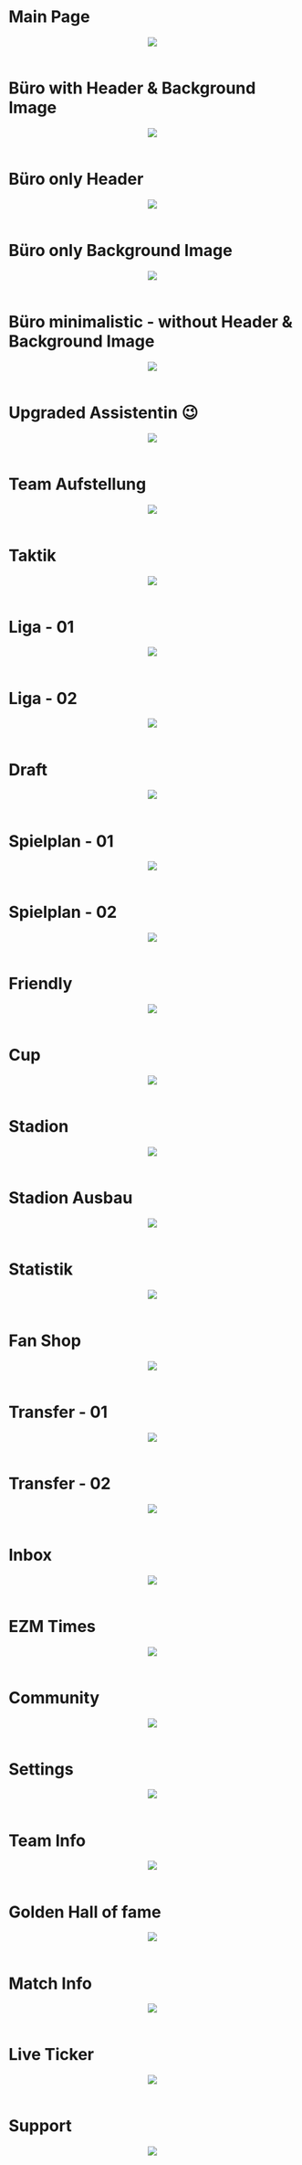 # Main Page
<p align="center">
    <image src="https://raw.githubusercontent.com/MadameSolette/Stylus/master/eiszeit-manager.de/dark/screenshot-section/images/main.png"><br><br>
</p>
  
# Büro with Header & Background Image
<p align="center">
    <image src="https://raw.githubusercontent.com/MadameSolette/Stylus/master/eiszeit-manager.de/dark/screenshot-section/images/buero-normal.png"><br><br>
</p>
  
# Büro only Header
<p align="center">
    <image src="https://raw.githubusercontent.com/MadameSolette/Stylus/master/eiszeit-manager.de/dark/screenshot-section/images/buero-header.png"><br><br>
</p>
  
# Büro only Background Image
<p align="center">
    <image src="https://raw.githubusercontent.com/MadameSolette/Stylus/master/eiszeit-manager.de/dark/screenshot-section/images/buero-background.png"><br><br>
</p>
  
# Büro minimalistic - without Header & Background Image
<p align="center">
    <image src="https://raw.githubusercontent.com/MadameSolette/Stylus/master/eiszeit-manager.de/dark/screenshot-section/images/buero-minimalistic.png"><br><br>
</p>
  
# Upgraded Assistentin 😉
<p align="center">
    <image src="https://raw.githubusercontent.com/MadameSolette/Stylus/master/eiszeit-manager.de/dark/screenshot-section/images/assistentin.png"><br><br>
</p>
  
# Team Aufstellung
<p align="center">
    <image src="https://raw.githubusercontent.com/MadameSolette/Stylus/master/eiszeit-manager.de/dark/screenshot-section/images/aufstellung.png"><br><br>
</p>
  
# Taktik
<p align="center">
    <image src="https://raw.githubusercontent.com/MadameSolette/Stylus/master/eiszeit-manager.de/dark/screenshot-section/images/taktik.png"><br><br>
</p>
  
# Liga - 01
<p align="center">
    <image src="https://raw.githubusercontent.com/MadameSolette/Stylus/master/eiszeit-manager.de/dark/screenshot-section/images/liga-01.png"><br><br>
</p>
  
# Liga - 02
<p align="center">
    <image src="https://raw.githubusercontent.com/MadameSolette/Stylus/master/eiszeit-manager.de/dark/screenshot-section/images/liga-02.png"><br><br>
</p>
  
# Draft
<p align="center">
    <image src="https://raw.githubusercontent.com/MadameSolette/Stylus/master/eiszeit-manager.de/dark/screenshot-section/images/draft.png"><br><br>
</p>
  
# Spielplan - 01
<p align="center">
    <image src="https://raw.githubusercontent.com/MadameSolette/Stylus/master/eiszeit-manager.de/dark/screenshot-section/images/spielplan-01.png"><br><br>
</p>
  
# Spielplan - 02
<p align="center">
    <image src="https://raw.githubusercontent.com/MadameSolette/Stylus/master/eiszeit-manager.de/dark/screenshot-section/images/spielplan-02.png"><br><br>
</p>
  
# Friendly
<p align="center">
    <image src="https://raw.githubusercontent.com/MadameSolette/Stylus/master/eiszeit-manager.de/dark/screenshot-section/images/friendly.png"><br><br>
</p>
  
# Cup
<p align="center">
    <image src="https://raw.githubusercontent.com/MadameSolette/Stylus/master/eiszeit-manager.de/dark/screenshot-section/images/cup.png"><br><br>
</p>
  
# Stadion
<p align="center">
    <image src="https://raw.githubusercontent.com/MadameSolette/Stylus/master/eiszeit-manager.de/dark/screenshot-section/images/stadion.png"><br><br>
</p>
  
# Stadion Ausbau
<p align="center">
    <image src="https://raw.githubusercontent.com/MadameSolette/Stylus/master/eiszeit-manager.de/dark/screenshot-section/images/stadion-ausbau.png"><br><br>
</p>
  
# Statistik
<p align="center">
    <image src="https://raw.githubusercontent.com/MadameSolette/Stylus/master/eiszeit-manager.de/dark/screenshot-section/images/statistik.png"><br><br>
</p>
  
# Fan Shop
<p align="center">
    <image src="https://raw.githubusercontent.com/MadameSolette/Stylus/master/eiszeit-manager.de/dark/screenshot-section/images/fanshop.png"><br><br>
</p>
  
# Transfer - 01
<p align="center">
    <image src="https://raw.githubusercontent.com/MadameSolette/Stylus/master/eiszeit-manager.de/dark/screenshot-section/images/transfer-01.png"><br><br>
</p>
  
# Transfer - 02
<p align="center">
    <image src="https://raw.githubusercontent.com/MadameSolette/Stylus/master/eiszeit-manager.de/dark/screenshot-section/images/transfer-02.png"><br><br>
</p>
  
# Inbox
<p align="center">
    <image src="https://raw.githubusercontent.com/MadameSolette/Stylus/master/eiszeit-manager.de/dark/screenshot-section/images/inbox.png"><br><br>
</p>
  
# EZM Times
<p align="center">
    <image src="https://raw.githubusercontent.com/MadameSolette/Stylus/master/eiszeit-manager.de/dark/screenshot-section/images/ezm-times.png"><br><br>
</p>
  
# Community
<p align="center">
    <image src="https://raw.githubusercontent.com/MadameSolette/Stylus/master/eiszeit-manager.de/dark/screenshot-section/images/community.png"><br><br>
</p>
  
# Settings
<p align="center">
    <image src="https://raw.githubusercontent.com/MadameSolette/Stylus/master/eiszeit-manager.de/dark/screenshot-section/images/settings.png"><br><br>
</p>
  
# Team Info
<p align="center">
    <image src="https://raw.githubusercontent.com/MadameSolette/Stylus/master/eiszeit-manager.de/dark/screenshot-section/images/team-info.png"><br><br>
</p>
  
# Golden Hall of fame
<p align="center">
    <image src="https://raw.githubusercontent.com/MadameSolette/Stylus/master/eiszeit-manager.de/dark/screenshot-section/images/hall-of-fame.png"><br><br>
</p>
  
# Match Info
<p align="center">
    <image src="https://raw.githubusercontent.com/MadameSolette/Stylus/master/eiszeit-manager.de/dark/screenshot-section/images/match-info.png"><br><br>
</p>
  
# Live Ticker
<p align="center">
    <image src="https://raw.githubusercontent.com/MadameSolette/Stylus/master/eiszeit-manager.de/dark/screenshot-section/images/live-ticker.png"><br><br>
</p>
  
# Support
<p align="center">
    <image src="https://raw.githubusercontent.com/MadameSolette/Stylus/master/eiszeit-manager.de/dark/screenshot-section/images/support.png">
</p>
